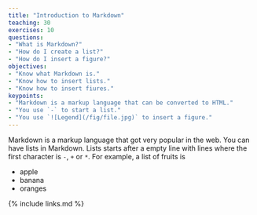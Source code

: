 ```yaml
---
title: "Introduction to Markdown"
teaching: 30
exercises: 10
questions:
- "What is Markdown?"
- "How do I create a list?"
- "How do I insert a figure?"
objectives:
- "Know what Markdown is."
- "Know how to insert lists."
- "Know how to insert fiures."
keypoints:
- "Markdown is a markup language that can be converted to HTML."
- "You use `-` to start a list."
- "You use `![Legend](/fig/file.jpg)` to insert a figure."
---
```


Markdown is a markup language that got very popular in the web.
You can have lists in Markdown.
Lists starts after a empty line
with lines where the first character is `-`, `+` or `*`.
For example,
a list of fruits is

- apple
- banana
- oranges


{% include links.md %}

